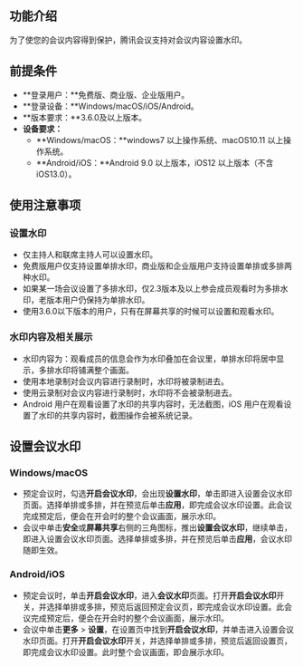 ## 功能介绍
为了使您的会议内容得到保护，腾讯会议支持对会议内容设置水印。

## 前提条件
- **登录用户：**免费版、商业版、企业版用户。
- **登录设备：**Windows/macOS/iOS/Android。
- **版本要求：**3.6.0及以上版本。
- **设备要求：**
  -  **Windows/macOS：**windows7 以上操作系统、macOS10.11 以上操作系统。
  -  **Android/iOS：**Android 9.0 以上版本，iOS12 以上版本（不含 iOS13.0）。

## 使用注意事项
### 设置水印
- 仅主持人和联席主持人可以设置水印。
- 免费版用户仅支持设置单排水印，商业版和企业版用户支持设置单排或多排两种水印。
- 如果某一场会议设置了多排水印，仅2.3版本及以上参会成员观看时为多排水印，老版本用户仍保持为单排水印。
- 使用3.6.0以下版本的用户，只有在屏幕共享的时候可以设置和观看水印。

### 水印内容及相关展示 
- 水印内容为：观看成员的信息会作为水印叠加在会议里，单排水印将居中显示，多排水印将铺满整个画面。
- 使用本地录制对会议内容进行录制时，水印将被录制进去。
- 使用云录制对会议内容进行录制时，水印将不会被录制进去。
- Android 用户在观看设置了水印的共享内容时，无法截图，iOS 用户在观看设置了水印的共享内容时，截图操作会被系统记录。


## 设置会议水印
### Windows/macOS
- 预定会议时，勾选**开启会议水印**，会出现**设置水印**，单击即进入设置会议水印页面。选择单排或多排，并在预览后单击**应用**，即完成会议水印设置。此会议完成预定后，便会在开会时的整个会议画面，展示水印。
- 会议中单击**安全**或**屏幕共享**右侧的三角图标，推出**设置会议水印**，继续单击，即进入设置会议水印页面。选择单排或多排，并在预览后单击**应用**，会议水印随即生效。

### Android/iOS
- 预定会议时，单击**开启会议水印**，进入**会议水印**页面。打开**开启会议水印**开关，并选择单排或多排，预览后返回预定会议页，即完成会议水印设置。此会议完成预定后，便会在开会时的整个会议画面，展示水印。
- 会议中单击**更多** > **设置**，在设置页中找到**开启会议水印**，并单击进入设置会议水印页面。打开**开启会议水印**开关，并选择单排或多排，预览后返回设置页，即完成会议水印设置。此时整个会议画面，即会展示水印。

